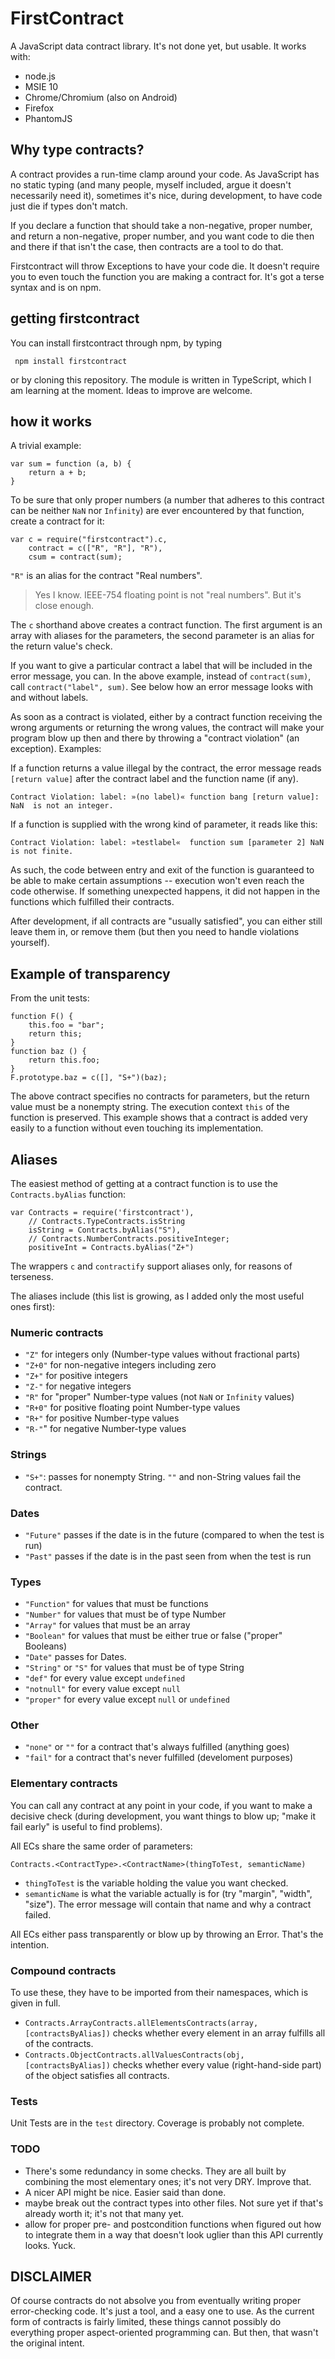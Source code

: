 FirstContract
=============

A JavaScript data contract library. It's not done yet, but usable. It works with:

- node.js
- MSIE 10
- Chrome/Chromium (also on Android)
- Firefox
- PhantomJS

## Why type contracts?
A contract provides a run-time clamp around your code. As JavaScript has no
static typing (and many people, myself included, argue it doesn't necessarily
need it), sometimes it's nice, during development, to have code just die if
types don't match. 

If you declare a function that should take a non-negative, proper number, and
return a non-negative, proper number, and you want code to die then and there
if that isn't the case, then contracts are a tool to do that.

Firstcontract will throw Exceptions to have your code die. It doesn't require
you to even touch the function you are making a contract for. It's got a terse 
syntax and is on npm. 

## getting firstcontract

You can install firstcontract through npm, by typing

     npm install firstcontract

or by cloning this repository. The module is written in TypeScript, which I am
learning at the moment. Ideas to improve are welcome.

## how it works

A trivial example: 

    var sum = function (a, b) {
        return a + b;
    }

To be sure that only proper numbers (a number that adheres to this contract
can be neither `NaN` nor `Infinity`) are ever encountered by that function, 
create a contract for it: 

    var c = require("firstcontract").c, 
        contract = c(["R", "R"], "R"),
        csum = contract(sum);
        
`"R"` is an alias for the contract "Real numbers".

> Yes I know. IEEE-754 floating point is not "real numbers". But it's close 
> enough. 

The `c` shorthand above creates a contract function. The first argument is
an array with aliases for the parameters, the second parameter is an alias for 
the return value's check.

If you want to give a particular contract a label that will be included in the
error message, you can. In the above example, instead of `contract(sum)`, call
`contract("label", sum)`. See below how an error message looks with and without
labels.

As soon as a contract is violated, either by a contract function receiving 
the wrong arguments or returning the wrong values, the contract will make
your program blow up then and there by throwing a "contract violation" (an
exception). Examples:

If a function returns a value illegal by the contract, the error message reads
`[return value]` after the contract label and the function name (if any).

    Contract Violation: label: »(no label)« function bang [return value]: NaN  is not an integer.

If a function is supplied with the wrong kind of parameter, it reads like this:

    Contract Violation: label: »testlabel«  function sum [parameter 2] NaN is not finite.


As such, the code between entry and exit of the function is guaranteed to be
able to make certain assumptions -- execution won't even reach the code
otherwise. If something unexpected happens, it did not happen in the functions
which fulfilled their contracts.

After development, if all contracts are "usually satisfied", you can either
still leave them in, or remove them (but then you need to handle violations
yourself). 

## Example of transparency

From the unit tests: 

    function F() {
        this.foo = "bar";
        return this;
    }
    function baz () {
        return this.foo;
    }    
    F.prototype.baz = c([], "S+")(baz);
    
The above contract specifies no contracts for parameters, but the return value 
must be a nonempty string. The execution context `this` of the function is 
preserved. This example shows that a contract is added very easily to a 
function without even touching its implementation.

## Aliases

The easiest method of getting at a contract function is to use the 
`Contracts.byAlias` function: 

    var Contracts = require('firstcontract'),
        // Contracts.TypeContracts.isString
        isString = Contracts.byAlias("S"), 
        // Contracts.NumberContracts.positiveInteger;
        positiveInt = Contracts.byAlias("Z+") 
        
The wrappers `c` and `contractify` support aliases only, for reasons of 
terseness. 

The aliases include (this list is growing, as I added only the most useful 
ones first): 

### Numeric contracts

 - `"Z"` for integers only (Number-type values without fractional parts)
 - `"Z+0"` for non-negative integers including zero
 - `"Z+"` for positive integers 
 - `"Z-"` for negative integers
 - `"R"` for "proper" Number-type values (not `NaN` or `Infinity` values)
 - `"R+0"` for positive floating point Number-type values
 - `"R+"` for positive Number-type values
 - `"R-"`" for negative Number-type values

### Strings
 - `"S+"`: passes for nonempty String. `""` and non-String values fail the
 contract.
 
### Dates 
 
 - `"Future"` passes if the date is in the future (compared to when the test is
 run)
 - `"Past"` passes if the date is in the past seen from when the test is run
 
### Types

 - `"Function"` for values that must be functions
 - `"Number"` for values that must be of type Number
 - `"Array"` for values that must be an array
 - `"Boolean"` for values that must be either true or false ("proper" Booleans)
 - `"Date"` passes for Dates.
 - `"String"` or `"S"` for values that must be of type String
 - `"def"` for every value except `undefined`
 - `"notnull"` for every value except `null`
 - `"proper"` for every value except `null` or `undefined`
 
### Other

 - `"none"` or `""` for a contract that's always fulfilled (anything goes)
 - `"fail"` for a contract that's never fulfilled (develoment purposes)

### Elementary contracts

You can call any contract at any point in your code, if you want to make a
decisive check (during development, you want things to blow up; "make it fail
 early" is useful to find problems).

All ECs share the same order of parameters:

    Contracts.<ContractType>.<ContractName>(thingToTest, semanticName)

- `thingToTest` is the variable holding the value you want checked.
- `semanticName` is what the variable actually is for (try "margin", "width",
"size"). The error message will contain that name and why a contract failed.

All ECs either pass transparently or blow up by throwing an Error. That's the
 intention.
 
### Compound contracts

To use these, they have to be imported from their namespaces, which is given
in full. 

 - `Contracts.ArrayContracts.allElementsContracts(array, [contractsByAlias])` 
 checks whether every element in an array fulfills all of the contracts.
 - `Contracts.ObjectContracts.allValuesContracts(obj, [contractsByAlias])` 
 checks whether every value (right-hand-side part) of the object satisfies
 all contracts.
 
### Tests

Unit Tests are in the `test` directory. Coverage is probably not complete. 

### TODO

- There's some redundancy in some checks. They are all built by combining the
most elementary ones; it's not very DRY. Improve that.
- A nicer API might be nice. Easier said than done.
- maybe break out the contract types into other files. Not sure yet if that's
already worth it; it's not that many yet.
- allow for proper pre- and postcondition functions when figured out how to 
integrate them in a way that doesn't look uglier than this API currently 
looks. Yuck.

## DISCLAIMER

Of course contracts do not absolve you from eventually writing proper 
error-checking code. It's just a tool, and a easy one to use. As the current
form of contracts is fairly limited, these things cannot possibly do 
everything proper aspect-oriented programming can. But then, that wasn't the
original intent. 
